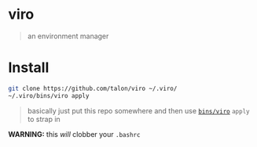 # viro
> an environment manager

# Install

```sh
git clone https://github.com/talon/viro ~/.viro/
~/.viro/bins/viro apply
```
> basically just put this repo somewhere and then use [`bins/viro`](./bins/viro) `apply` to strap in

**WARNING:** this _will_ clobber your `.bashrc`
